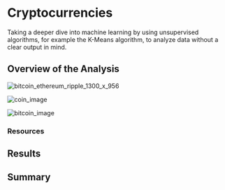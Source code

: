 # Cryptocurrencies
Taking a deeper dive into machine learning by using unsupervised algorithms, for example the K-Means algorithm, to analyze data without a clear output in mind.


## Overview of the Analysis
![bitcoin_ethereum_ripple_1300_x_956](https://user-images.githubusercontent.com/94148420/164916011-9a5a2450-5f9e-495a-90c4-288ee5d0c7fc.jpg)

![coin_image](https://user-images.githubusercontent.com/94148420/164916047-20738768-a4a7-4712-969e-f5eb5e1cdb34.jpg)

![bitcoin_image](https://user-images.githubusercontent.com/94148420/164917172-b3946358-bb1a-431c-b131-84c5a2c73b3f.jpg)



### Resources


## Results


## Summary
